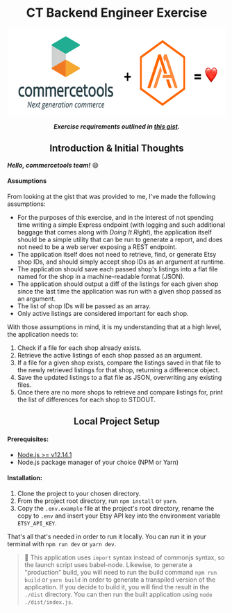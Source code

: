 <h1 align=center>CT Backend Engineer Exercise</h1>

<p align=center>
  <img src="./assets/header_image.png" height=200 />
</p>

***<p align=center>Exercise requirements outlined in [this gist](https://gist.github.com/wrsenn/d0287dd64426d34dc6be4b460b9ab9c3).</p>***

<h2 align=center>Introduction & Initial Thoughts</h2>

***Hello, commercetools team!*** :smile:

#### Assumptions

From looking at the gist that was provided to me, I've made the following assumptions:

* For the purposes of this exercise, and in the interest of not spending time writing a simple Express endpoint (with logging and such additional baggage that comes along with *Doing It Right*), the application itself should be a simple utility that can be run to generate a report, and does not need to be a web server exposing a REST endpoint.
* The application itself does not need to retrieve, find, or generate Etsy shop IDs, and should simply accept shop IDs as an argument at runtime.
* The application should save each passed shop's listings into a flat file named for the shop in a machine-readable format (JSON).
* The application should output a diff of the listings for each given shop since the last time the application was run with a given shop passed as an argument.
* The list of shop IDs will be passed as an array.
* Only active listings are considered important for each shop.

With those assumptions in mind, it is my understanding that at a high level, the application needs to:

1. Check if a file for each shop already exists.
2. Retrieve the active listings of each shop passed as an argument.
3. If a file for a given shop exists, compare the listings saved in that file to the newly retrieved listings for that shop, returning a difference object.
4. Save the updated listings to a flat file as JSON, overwriting any existing files.
5. Once there are no more shops to retrieve and compare listings for, print the list of differences for each shop to STDOUT.

<h2 align=center>Local Project Setup</h2>

#### Prerequisites:

  * [Node.js >= v12.14.1](https://nodejs.org/en/)
  * Node.js package manager of your choice (NPM or Yarn)

#### Installation:
1. Clone the project to your chosen directory.
2. From the project root directory, run `npm install` or `yarn`.
3. Copy the `.env.example` file at the project's root directory, rename the copy to `.env` and insert your Etsy API key into the environment variable `ETSY_API_KEY`.

That's all that's needed in order to run it locally. You can run it in your terminal with `npm run dev` or `yarn dev`.

> 📝 This application uses `import` syntax instead of commonjs syntax, so the launch script uses babel-node. Likewise, to generate a "production" build, you will need to run the build command `npm run build` or `yarn build` in order to generate a transpiled version of the application. If you decide to build it, you will find the result in the `./dist` directory. You can then run the built application using `node ./dist/index.js`.

